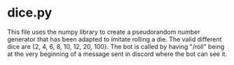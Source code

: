 # dice.py
This file uses the numpy library to create a pseudorandom number generator that has been adapted to imitate rolling a die. The valid different dice are {2, 4, 6, 8, 10, 12, 20, 100}. 
The bot is called by having "/roll" being at the very beginning of a message sent in discord where the bot can see it. 